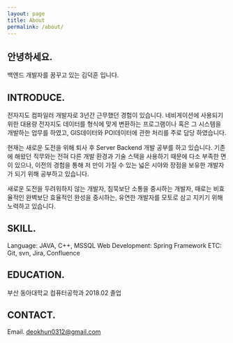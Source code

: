 ```yaml
---
layout: page
title: About
permalink: /about/
---
```


## 안녕하세요.
백엔드 개발자를 꿈꾸고 있는 김덕훈 입니다.


## INTRODUCE.
전자지도 컴파일러 개발자로 3년간 근무했던 경험이 있습니다. 네비게이션에 사용되기 위한 대용량 전자지도 데이터를 형식에 맞게 변환하는 프로그램이나 혹은 그 시스템을 개발하는 업무를 하였고, GIS데이터와 POI데이터에 관한 처리를 주로 담당 하였습니다.

현재는 새로운 도전을 위해 퇴사 후 Server Backend 개발 공부를 하고 있습니다. 기존에 해왔던 직무와는 전혀 다른 개발 환경과 기술 스택을 사용하기 때문에 다소 부족한 면이 있으나, 이전의 경험을 통해 저 만이 가질 수 있는 넓은 시야와 장점을 보유한 개발자가 되기 위해 공부하고 있습니다.

새로운 도전을 두려워하지 않는 개발자, 침묵보단 소통을 중시하는 개발자, 때로는 비효율적인 완벽보단 효율적인 완성을 중시하는, 유연한 개발자를 모토로 삼고 지키기 위해 노력하고 있습니다.


## SKILL.
Language: JAVA, C++, MSSQL
Web Development: Spring Framework
ETC: Git, svn, Jira, Confluence

## EDUCATION.
부산 동아대학교 컴퓨터공학과 2018.02 졸업

## CONTACT.
Email. deokhun0312@gmail.com
